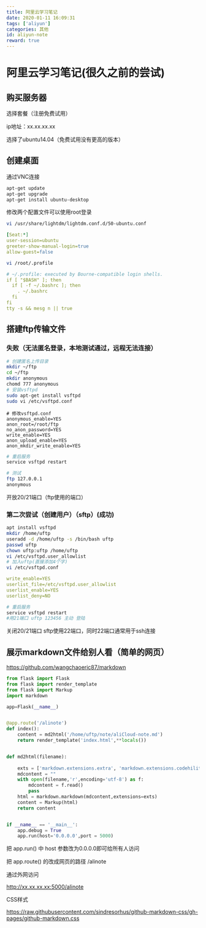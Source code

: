 ```yaml
---
title: 阿里云学习笔记
date: 2020-01-11 16:09:31
tags: ['aliyun']
categories: 其他
id: aliyun-note
reward: true
---
```


# 阿里云学习笔记(很久之前的尝试)

## 购买服务器

选择套餐（注册免费试用）

ip地址：xx.xx.xx.xx

选择了ubuntu14.04（免费试用没有更高的版本）

## 创建桌面

通过VNC连接

```bash
apt-get update
apt-get upgrade
apt-get install ubuntu-desktop
```

修改两个配置文件可以使用root登录

```bash
vi /usr/share/lightdm/lightdm.conf.d/50-ubuntu.conf
```

```yaml
[Seat:*]
user-session=ubuntu
greeter-show-manual-login=true
allow-guest=false
```

```bash
vi /root/.profile
```

```yaml
# ~/.profile: executed by Bourne-compatible login shells.
if [ "$BASH" ]; then
  if [ -f ~/.bashrc ]; then
    . ~/.bashrc
  fi
fi
tty -s && mesg n || true
```

## 搭建ftp传输文件

### 失败（无法匿名登录，本地测试通过，远程无法连接）

```bash
# 创建匿名上传目录
mkdir ~/ftp
cd ~/ftp
mkdir anonymous
chomd 777 anonymous
# 安装vsftpd
sudo apt-get install vsftpd
sudo vi /etc/vsftpd.conf
```

```
# 修改vsftpd.conf
anonymous_enable=YES
anon_root=/root/ftp
no_anon_password=YES
write_enable=YES
anon_upload_enable=YES
anon_mkdir_write_enable=YES
```

```bash
# 重启服务
service vsftpd restart
```

```bash
# 测试
ftp 127.0.0.1
anonymous
```

开放20/21端口（ftp使用的端口）

### 第二次尝试（创建用户）（sftp）(成功)

```bash
apt install vsftpd
mkdir /home/uftp
useradd -d /home/uftp -s /bin/bash uftp 
passwd uftp
chown uftp:uftp /home/uftp
vi /etc/vsftpd.user_allowlist
# 加入uftp(直接添加4个字)
vi /etc/vsftpd.conf
```

```yaml
write_enable=YES
userlist_file=/etc/vsftpd.user_allowlist
userlist_enable=YES
userlist_deny=NO
```

```bash
# 重启服务
service vsftpd restart
#用21端口 uftp 123456 主动 登陆
```

关闭20/21端口 sftp使用22端口，同时22端口通常用于ssh连接

## 展示markdown文件给别人看（简单的网页）

https://github.com/wangchaoeric87/markdown

```python
from flask import Flask
from flask import render_template
from flask import Markup
import markdown

app=Flask(__name__)


@app.route('/alinote')
def index():
	content = md2html('/home/uftp/note/aliCloud-note.md')
	return render_template('index.html',**locals())


def md2html(filename):
	
	exts = ['markdown.extensions.extra', 'markdown.extensions.codehilite','markdown.extensions.tables','markdown.extensions.toc']
	mdcontent = ""
	with open(filename,'r',encoding='utf-8') as f:
		mdcontent = f.read()
		pass	
	html = markdown.markdown(mdcontent,extensions=exts)
	content = Markup(html)
	return content


if __name__ == '__main__':
	app.debug = True
	app.run(host='0.0.0.0',port = 5000)
```



把 app.run() 中 host 参数改为0.0.0.0即可给所有人访问

把 app.route() 的改成网页的路径 /alinote

通过外网访问

http://xx.xx.xx.xx:5000/alinote

CSS样式

https://raw.githubusercontent.com/sindresorhus/github-markdown-css/gh-pages/github-markdown.css
